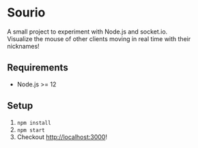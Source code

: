# Sourio

A small project to experiment with Node.js and socket.io.  
Visualize the mouse of other clients moving in real time with their nicknames!

## Requirements
* Node.js >= 12

## Setup
1. `npm install`
2. `npm start`
3. Checkout [http://localhost:3000](http://localhost:3000)!
